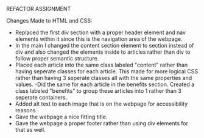 REFACTOR ASSIGNMENT

Changes Made to HTML and CSS:

  - Replaced the first div section with a proper header element and nav elements within it since this is the navigation area of the webpage.
  - In the main I changed the content section element to section instead of div and also changed the elements inside to articles rather than div to follow proper semantic structure.
  - Placed each article into the same class labeled "content" rather than having seperate classes for each article. This made for more logical CSS rather 
  than having 3 seperate classes all with the same properties and values. 
  -Did the same for each article in the benefits section. Created a class labeled "benefits" to group these articles into 1 rather than 3 seperate containers. 
  - Added alt text to each image that is on the webpage for accessibility reasons.
  - Gave the webpage a nice fitting title.
  - Gave the webpage a proper footer rather than using div elements for that as well.
